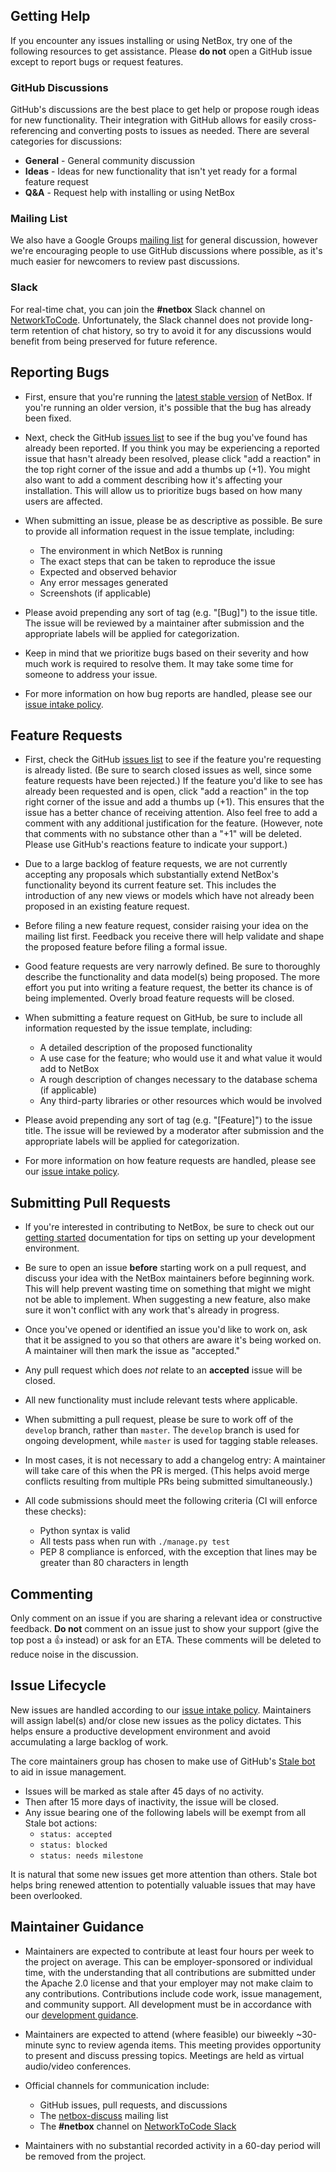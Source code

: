 ## Getting Help

If you encounter any issues installing or using NetBox, try one of the
following resources to get assistance. Please **do not** open a GitHub issue
except to report bugs or request features.

### GitHub Discussions

GitHub's discussions are the best place to get help or propose rough ideas for
new functionality. Their integration with GitHub allows for easily cross-
referencing and converting posts to issues as needed. There are several
categories for discussions:

* **General** - General community discussion
* **Ideas** - Ideas for new functionality that isn't yet ready for a formal
  feature request
* **Q&A** - Request help with installing or using NetBox

### Mailing List

We also have a Google Groups [mailing list](https://groups.google.com/g/netbox-discuss)
for general discussion, however we're encouraging people to use GitHub
discussions where possible, as it's much easier for newcomers to review past
discussions.

### Slack

For real-time chat, you can join the **#netbox** Slack channel on [NetworkToCode](https://slack.networktocode.com/).
Unfortunately, the Slack channel does not provide long-term retention of chat
history, so try to avoid it for any discussions would benefit from being
preserved for future reference.

## Reporting Bugs

* First, ensure that you're running the [latest stable version](https://github.com/netbox-community/netbox/releases)
of NetBox. If you're running an older version, it's possible that the bug has
already been fixed.

* Next, check the GitHub [issues list](https://github.com/netbox-community/netbox/issues)
to see if the bug you've found has already been reported. If you think you may
be experiencing a reported issue that hasn't already been resolved, please
click "add a reaction" in the top right corner of the issue and add a thumbs
up (+1). You might also want to add a comment describing how it's affecting your
installation. This will allow us to prioritize bugs based on how many users are
affected.

* When submitting an issue, please be as descriptive as possible. Be sure to
provide all information request in the issue template, including:

    * The environment in which NetBox is running
    * The exact steps that can be taken to reproduce the issue
    * Expected and observed behavior
    * Any error messages generated
    * Screenshots (if applicable)

* Please avoid prepending any sort of tag (e.g. "[Bug]") to the issue title.
The issue will be reviewed by a maintainer after submission and the appropriate
labels will be applied for categorization.

* Keep in mind that we prioritize bugs based on their severity and how much
work is required to resolve them. It may take some time for someone to address
your issue.

* For more information on how bug reports are handled, please see our [issue
intake policy](https://github.com/netbox-community/netbox/wiki/Issue-Intake-Policy).

## Feature Requests

* First, check the GitHub [issues list](https://github.com/netbox-community/netbox/issues)
to see if the feature you're requesting is already listed. (Be sure to search
closed issues as well, since some feature requests have been rejected.) If the
feature you'd like to see has already been requested and is open, click "add a
reaction" in the top right corner of the issue and add a thumbs up (+1). This
ensures that the issue has a better chance of receiving attention. Also feel
free to add a comment with any additional justification for the feature.
(However, note that comments with no substance other than a "+1" will be
deleted. Please use GitHub's reactions feature to indicate your support.)

* Due to a large backlog of feature requests, we are not currently accepting
any proposals which substantially extend NetBox's functionality beyond its
current feature set. This includes the introduction of any new views or models
which have not already been proposed in an existing feature request.

* Before filing a new feature request, consider raising your idea on the
mailing list first. Feedback you receive there will help validate and shape the
proposed feature before filing a formal issue.

* Good feature requests are very narrowly defined. Be sure to thoroughly
describe the functionality and data model(s) being proposed. The more effort
you put into writing a feature request, the better its chance is of being
implemented. Overly broad feature requests will be closed.

* When submitting a feature request on GitHub, be sure to include all
information requested by the issue template, including:

    * A detailed description of the proposed functionality
    * A use case for the feature; who would use it and what value it would add
      to NetBox
    * A rough description of changes necessary to the database schema (if
      applicable)
    * Any third-party libraries or other resources which would be involved

* Please avoid prepending any sort of tag (e.g. "[Feature]") to the issue
title. The issue will be reviewed by a moderator after submission and the
appropriate labels will be applied for categorization.

* For more information on how feature requests are handled, please see our
[issue intake policy](https://github.com/netbox-community/netbox/wiki/Issue-Intake-Policy).

## Submitting Pull Requests

* If you're interested in contributing to NetBox, be sure to check out our
[getting started](https://netbox.readthedocs.io/en/stable/development/getting-started/)
documentation for tips on setting up your development environment.

* Be sure to open an issue **before** starting work on a pull request, and
discuss your idea with the NetBox maintainers before beginning work. This will
help prevent wasting time on something that might we might not be able to
implement. When suggesting a new feature, also make sure it won't conflict with
any work that's already in progress.

* Once you've opened or identified an issue you'd like to work on, ask that it
be assigned to you so that others are aware it's being worked on. A maintainer
will then mark the issue as "accepted."

* Any pull request which does _not_ relate to an **accepted** issue will be closed.

* All new functionality must include relevant tests where applicable.

* When submitting a pull request, please be sure to work off of the `develop`
branch, rather than `master`. The `develop` branch is used for ongoing
development, while `master` is used for tagging stable releases.

* In most cases, it is not necessary to add a changelog entry: A maintainer will
take care of this when the PR is merged. (This helps avoid merge conflicts
resulting from multiple PRs being submitted simultaneously.)

* All code submissions should meet the following criteria (CI will enforce
these checks):

    * Python syntax is valid
    * All tests pass when run with `./manage.py test`
    * PEP 8 compliance is enforced, with the exception that lines may be
      greater than 80 characters in length

## Commenting

Only comment on an issue if you are sharing a relevant idea or constructive
feedback. **Do not** comment on an issue just to show your support (give the
top post a :+1: instead) or ask for an ETA. These comments will be deleted to
reduce noise in the discussion.

## Issue Lifecycle

New issues are handled according to our [issue intake policy](https://github.com/netbox-community/netbox/wiki/Issue-Intake-Policy).
Maintainers will assign label(s) and/or close new issues as the policy
dictates. This helps ensure a productive development environment and avoid
accumulating a large backlog of work.

The core maintainers group has chosen to make use of GitHub's [Stale bot](https://github.com/apps/stale)
to aid in issue management.

* Issues will be marked as stale after 45 days of no activity.
* Then after 15 more days of inactivity, the issue will be closed.
* Any issue bearing one of the following labels will be exempt from all Stale
  bot actions:
  * `status: accepted`
  * `status: blocked`
  * `status: needs milestone`

It is natural that some new issues get more attention than others. Stale bot
helps bring renewed attention to potentially valuable issues that may have been
overlooked.

## Maintainer Guidance

* Maintainers are expected to contribute at least four hours per week to the
  project on average. This can be employer-sponsored or individual time, with
  the understanding that all contributions are submitted under the Apache 2.0
  license and that your employer may not make claim to any contributions.
  Contributions include code work, issue management, and community support. All
  development must be in accordance with our [development guidance](https://netbox.readthedocs.io/en/stable/development/).

* Maintainers are expected to attend (where feasible) our biweekly ~30-minute
  sync to review agenda items. This meeting provides opportunity to present and
  discuss pressing topics. Meetings are held as virtual audio/video conferences.

* Official channels for communication include:

    * GitHub issues, pull requests, and discussions
    * The [netbox-discuss](https://groups.google.com/g/netbox-discuss) mailing list
    * The **#netbox** channel on [NetworkToCode Slack](https://networktocode.slack.com/)

* Maintainers with no substantial recorded activity in a 60-day period will be
  removed from the project.
